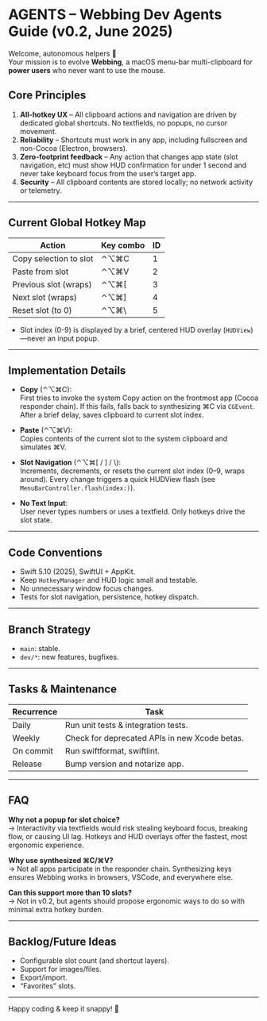 # AGENTS – Webbing Dev Agents Guide (v0.2, June 2025)

Welcome, autonomous helpers 👋  
Your mission is to evolve **Webbing**, a macOS menu-bar multi-clipboard for **power users** who never want to use the mouse.

## Core Principles

1. **All-hotkey UX** – All clipboard actions and navigation are driven by dedicated global shortcuts. No textfields, no popups, no cursor movement.
2. **Reliability** – Shortcuts must work in any app, including fullscreen and non-Cocoa (Electron, browsers).
3. **Zero-footprint feedback** – Any action that changes app state (slot navigation, etc) must show HUD confirmation for under 1 second and never take keyboard focus from the user’s target app.
4. **Security** – All clipboard contents are stored locally; no network activity or telemetry.

---

## Current Global Hotkey Map

| Action                        | Key combo           | ID |
|-------------------------------|---------------------|----|
| Copy selection to slot        | ⌃⌥⌘C               | 1  |
| Paste from slot               | ⌃⌥⌘V               | 2  |
| Previous slot (wraps)         | ⌃⌥⌘[               | 3  |
| Next slot (wraps)             | ⌃⌥⌘]               | 4  |
| Reset slot (to 0)             | ⌃⌥⌘\\              | 5  |

- Slot index (0-9) is displayed by a brief, centered HUD overlay (`HUDView`)—never an input popup.

---

## Implementation Details

- **Copy** (⌃⌥⌘C):  
  First tries to invoke the system Copy action on the frontmost app (Cocoa responder chain). If this fails, falls back to synthesizing ⌘C via `CGEvent`. After a brief delay, saves clipboard to current slot index.

- **Paste** (⌃⌥⌘V):  
  Copies contents of the current slot to the system clipboard and simulates ⌘V.

- **Slot Navigation** (⌃⌥⌘[ / ] / \\):  
  Increments, decrements, or resets the current slot index (0–9, wraps around). Every change triggers a quick HUDView flash (see `MenuBarController.flash(index:)`).

- **No Text Input**:  
  User never types numbers or uses a textfield. Only hotkeys drive the slot state.

---

## Code Conventions

- Swift 5.10 (2025), SwiftUI + AppKit.
- Keep `HotkeyManager` and HUD logic small and testable.
- No unnecessary window focus changes.  
- Tests for slot navigation, persistence, hotkey dispatch.

---

## Branch Strategy

- `main`: stable.
- `dev/*`: new features, bugfixes.

---

## Tasks & Maintenance

| Recurrence | Task |
|------------|------|
| Daily      | Run unit tests & integration tests. |
| Weekly     | Check for deprecated APIs in new Xcode betas. |
| On commit  | Run swiftformat, swiftlint. |
| Release    | Bump version and notarize app. |

---

## FAQ

**Why not a popup for slot choice?**  
→ Interactivity via textfields would risk stealing keyboard focus, breaking flow, or causing UI lag. Hotkeys and HUD overlays offer the fastest, most ergonomic experience.

**Why use synthesized ⌘C/⌘V?**  
→ Not all apps participate in the responder chain. Synthesizing keys ensures Webbing works in browsers, VSCode, and everywhere else.

**Can this support more than 10 slots?**  
→ Not in v0.2, but agents should propose ergonomic ways to do so with minimal extra hotkey burden.

---

## Backlog/Future Ideas

- Configurable slot count (and shortcut layers).
- Support for images/files.
- Export/import.
- “Favorites” slots.

---

Happy coding & keep it snappy! 🚀

